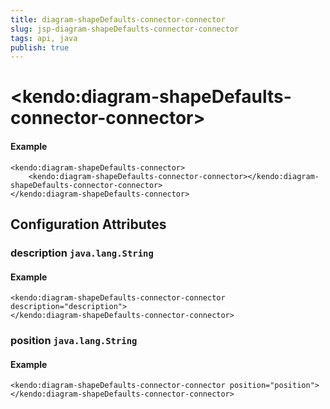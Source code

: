 ```yaml
---
title: diagram-shapeDefaults-connector-connector
slug: jsp-diagram-shapeDefaults-connector-connector
tags: api, java
publish: true
---
```


# \<kendo:diagram-shapeDefaults-connector-connector\>



#### Example
    <kendo:diagram-shapeDefaults-connector>
        <kendo:diagram-shapeDefaults-connector-connector></kendo:diagram-shapeDefaults-connector-connector>
    </kendo:diagram-shapeDefaults-connector>

## Configuration Attributes

### description `java.lang.String`



#### Example
    <kendo:diagram-shapeDefaults-connector-connector description="description">
    </kendo:diagram-shapeDefaults-connector-connector>

### position `java.lang.String`



#### Example
    <kendo:diagram-shapeDefaults-connector-connector position="position">
    </kendo:diagram-shapeDefaults-connector-connector>

